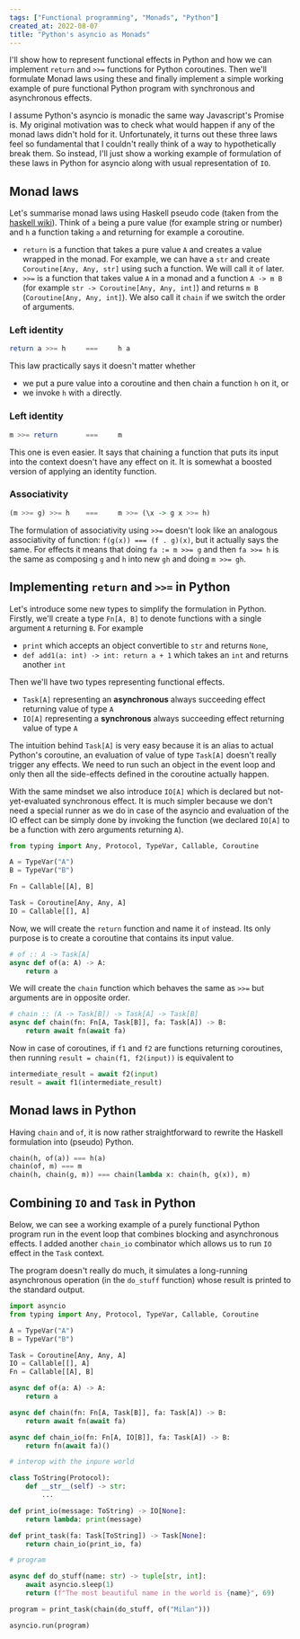 ```yaml
---
tags: ["Functional programming", "Monads", "Python"]
created_at: 2022-08-07
title: "Python's asyncio as Monads"
---
```


I'll show how to represent functional effects in Python and how we can implement `return` and `>>=` functions for Python coroutines. Then we'll formulate Monad laws using these and finally implement a simple working example of pure functional Python program with synchronous and asynchronous effects.

I assume Python's asyncio is monadic the same way Javascript's Promise is. My original motivation was to check what would happen if any of the monad laws didn't hold for it. Unfortunately, it turns out these three laws feel so fundamental that I couldn't really think of a way to hypothetically break them. So instead, I'll just show a working example of formulation of these laws in Python for asyncio along with usual representation of `IO`.

## Monad laws

Let's summarise monad laws using Haskell pseudo code (taken from the [haskell wiki](https://wiki.haskell.org/Monad_laws)). Think of `a` being a pure value (for example string or number) and `h` a function taking `a` and returning for example a coroutine.

- `return` is a function that takes a pure value `A` and creates a value wrapped in the monad. For example, we can have a `str` and create `Coroutine[Any, Any, str]` using such a function. We will call it `of` later.
- `>>=` is a function that takes value `A` in a monad and a function `A -> m B` (for example `str -> Coroutine[Any, Any, int]`) and returns `m B` (`Coroutine[Any, Any, int]`). We also call it `chain` if we switch the order of arguments.

### Left identity

```haskell
return a >>= h     ===     h a
```

This law practically says it doesn't matter whether

- we put a pure value into a coroutine and then chain a function `h` on it, or
- we invoke `h` with `a` directly.

### Left identity

```haskell
m >>= return       ===     m
```

This one is even easier. It says that chaining a function that puts its input into the context doesn't have any effect on it. It is somewhat a boosted version of applying an identity function.

### Associativity

```haskell
(m >>= g) >>= h    ===     m >>= (\x -> g x >>= h)
```

The formulation of associativity using `>>=` doesn't look like an analogous associativity of function: `f(g(x)) === (f . g)(x)`, but it actually says the same. For effects it means that doing `fa := m >>= g` and then `fa >>= h` is the same as composing `g` and `h` into new `gh` and doing `m >>= gh`.

## Implementing `return` and `>>=` in Python

Let's introduce some new types to simplify the formulation in Python. Firstly, we'll create a type `Fn[A, B]` to denote functions with a single argument `A` returning `B`. For example

- `print` which accepts an object convertible to `str` and returns `None`,
- `def add1(a: int) -> int: return a + 1`  which takes an `int` and returns another `int`

Then we'll have two types representing functional effects.

- `Task[A]` representing an **asynchronous** always succeeding effect returning value of type `A`
- `IO[A]` representing a **synchronous** always succeeding effect returning value of type `A`

The intuition behind `Task[A]` is very easy because it is an alias to actual Python's coroutine, an evaluation of value of type `Task[A]` doesn't really trigger any effects. We need to run such an object in the event loop and only then all the side-effects defined in the coroutine actually happen.

With the same mindset we also introduce `IO[A]` which is declared but not-yet-evaluated synchronous effect. It is much simpler because we don't need a special runner as we do in case of the asyncio and evaluation of the IO effect can be simply done by invoking the function (we declared `IO[A]` to be a function with zero arguments returning `A`).

```python
from typing import Any, Protocol, TypeVar, Callable, Coroutine

A = TypeVar("A")
B = TypeVar("B")

Fn = Callable[[A], B]

Task = Coroutine[Any, Any, A]
IO = Callable[[], A]
```

Now, we will create the `return` function and name it `of` instead. Its only purpose is to create a coroutine that contains its input value.

```python
# of :: A -> Task[A]
async def of(a: A) -> A:
	return a
```

We will create the `chain` function which behaves the same as `>>=` but arguments are in opposite order.

```python
# chain :: (A -> Task[B]) -> Task[A] -> Task[B]
async def chain(fn: Fn[A, Task[B]], fa: Task[A]) -> B:
    return await fn(await fa)
```

Now in case of coroutines, if `f1` and `f2` are functions returning coroutines, then running `result = chain(f1, f2(input))` is equivalent to

```python
intermediate_result = await f2(input)
result = await f1(intermediate_result)
```

## Monad laws in Python

Having `chain` and `of`, it is now rather straightforward to rewrite the Haskell formulation into (pseudo) Python.

```python
chain(h, of(a)) === h(a)
chain(of, m) === m
chain(h, chain(g, m)) === chain(lambda x: chain(h, g(x)), m)
```

## Combining `IO` and `Task` in Python

Below, we can see a working example of a purely functional Python program run in the event loop that combines blocking and asynchronous effects. I added another `chain_io` combinator which allows us to run `IO` effect in the `Task` context.

The program doesn't really do much, it simulates a long-running asynchronous operation (in the `do_stuff` function) whose result is printed to the standard output.

```python
import asyncio
from typing import Any, Protocol, TypeVar, Callable, Coroutine

A = TypeVar("A")
B = TypeVar("B")

Task = Coroutine[Any, Any, A]
IO = Callable[[], A]
Fn = Callable[[A], B]

async def of(a: A) -> A:
    return a

async def chain(fn: Fn[A, Task[B]], fa: Task[A]) -> B:
    return await fn(await fa)

async def chain_io(fn: Fn[A, IO[B]], fa: Task[A]) -> B:
    return fn(await fa)()

# interop with the inpure world

class ToString(Protocol):
    def __str__(self) -> str:
        ...

def print_io(message: ToString) -> IO[None]:
    return lambda: print(message)

def print_task(fa: Task[ToString]) -> Task[None]:
    return chain_io(print_io, fa)

# program

async def do_stuff(name: str) -> tuple[str, int]:
    await asyncio.sleep(1)
    return (f"The most beautiful name in the world is {name}", 69)

program = print_task(chain(do_stuff, of("Milan")))

asyncio.run(program)
```